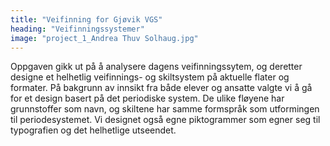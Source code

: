 ```yaml
---
title: "Veifinning for Gjøvik VGS"
heading: "Veifinningssystemer"
image: "project_1_Andrea Thuv Solhaug.jpg"
---
```


Oppgaven gikk ut på å analysere dagens veifinningssytem, og deretter designe et helhetlig veifinnings- og skiltsystem på aktuelle flater og formater. På bakgrunn av innsikt fra både elever og ansatte valgte vi å gå for et design basert på det periodiske system. De ulike fløyene har grunnstoffer som navn, og skiltene har samme formspråk som utformingen til periodesystemet. Vi designet også egne piktogrammer som egner seg til typografien og det helhetlige utseendet.
